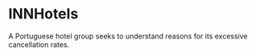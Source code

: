# INNHotels
A Portuguese hotel group seeks to understand reasons for its excessive cancellation rates. 
